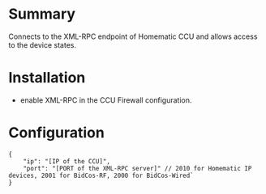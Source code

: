 # Summary
Connects to the XML-RPC endpoint of Homematic CCU and allows access to the device states.

# Installation
- enable XML-RPC in the CCU Firewall configuration.

# Configuration
```
{
    "ip": "[IP of the CCU]",
    "port": "[PORT of the XML-RPC server]" // 2010 for Homematic IP devices, 2001 for BidCos-RF, 2000 for BidCos-Wired`
}
```